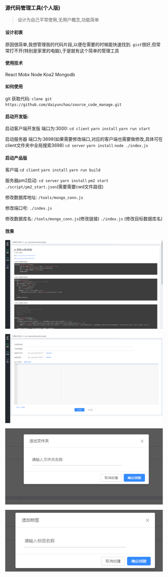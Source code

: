 ### 源代码管理工具(个人版)
> 设计为自己平常使用,无用户概念,功能简单

#### 设计初衷
原因很简单,我想管理我的代码片段,以便在需要的时候能快速找到.
`gist`很好,但常常打不开(特别是家里的电脑),于是就有这个简单的管理工具

#### 使用技术
React Mobx Node Koa2 Mongodb

#### 如何使用

git 获取代码:
`clone git https://github.com/daiyunchao/source_code_manage.git`

#### 启动开发版:
启动客户端开发版 端口为:3000:
`cd client`
`yarn install`
`yarn run start`

启动服务器 端口为:3698(如果需要修改端口,对应的客户端也需要做修改,具体可在client文件夹中全局搜索3698)
`cd server`
`yarn install`
`node ./index.js`



#### 启动产品版
客户端
`cd client`
`yarn install`
`yarn run build`


服务器pm2启动:
`cd server`
`yarn install`
`pm2 start ./script/pm2_start.json`(需要需要cwd文件路径)


修改数据库地址:
`/tools/mongo_conn.js`

修改端口号:
`./index.js`

修改数据库名:
`/tools/mongo_conn.js`(修改链接)
`./index.js` (修改目标数据库名)

#### 效果

![列表](https://github.com/daiyunchao/source_code_manage/blob/master/xgt/list.png)

![添加](https://github.com/daiyunchao/source_code_manage/blob/master/xgt/add.png)

![添加文件夹](https://github.com/daiyunchao/source_code_manage/blob/master/xgt/add_folder.png)

![添加标签](https://github.com/daiyunchao/source_code_manage/blob/master/xgt/add_tag.png)

